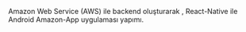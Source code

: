 Amazon Web Service (AWS) ile backend oluşturarak , React-Native ile Android Amazon-App uygulaması yapımı.
